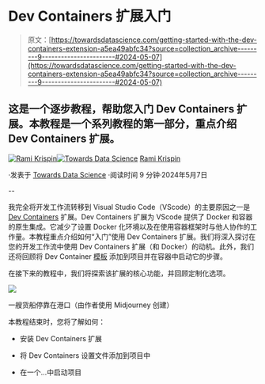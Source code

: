 # Dev Containers 扩展入门

> 原文：[https://towardsdatascience.com/getting-started-with-the-dev-containers-extension-a5ea49abfc34?source=collection_archive---------9-----------------------#2024-05-07](https://towardsdatascience.com/getting-started-with-the-dev-containers-extension-a5ea49abfc34?source=collection_archive---------9-----------------------#2024-05-07)

## 这是一个逐步教程，帮助您入门 Dev Containers 扩展。本教程是一个系列教程的第一部分，重点介绍 Dev Containers 扩展。

[](https://medium.com/@rami.krispin?source=post_page---byline--a5ea49abfc34--------------------------------)[![Rami Krispin](../Images/8af28c282d42a2a27c28aa8af4c8d482.png)](https://medium.com/@rami.krispin?source=post_page---byline--a5ea49abfc34--------------------------------)[](https://towardsdatascience.com/?source=post_page---byline--a5ea49abfc34--------------------------------)[![Towards Data Science](../Images/a6ff2676ffcc0c7aad8aaf1d79379785.png)](https://towardsdatascience.com/?source=post_page---byline--a5ea49abfc34--------------------------------) [Rami Krispin](https://medium.com/@rami.krispin?source=post_page---byline--a5ea49abfc34--------------------------------)

·发表于 [Towards Data Science](https://towardsdatascience.com/?source=post_page---byline--a5ea49abfc34--------------------------------) ·阅读时间 9 分钟·2024年5月7日

--

我完全将开发工作流转移到 Visual Studio Code（VScode）的主要原因之一是 [Dev Containers](https://marketplace.visualstudio.com/items?itemName=ms-vscode-remote.remote-containers) 扩展。Dev Containers 扩展为 VScode 提供了 Docker 和容器的原生集成。它减少了设置 Docker 化环境以及在使用容器框架时与他人协作的工作量。本教程重点介绍如何“入门”使用 Dev Containers 扩展。我们将深入探讨在您的开发工作流中使用 Dev Containers 扩展（和 Docker）的动机。此外，我们还将回顾将 Dev Container [模板](https://containers.dev/templates) 添加到项目并在容器中启动它的步骤。

在接下来的教程中，我们将探索该扩展的核心功能，并回顾定制化选项。

![](../Images/7f654de22acb5763c546eae9b915c8af.png)

一艘货船停靠在港口（由作者使用 Midjourney 创建）

本教程结束时，您将了解如何：

+   安装 Dev Containers 扩展

+   将 Dev Containers 设置文件添加到项目中

+   在一个…中启动项目
